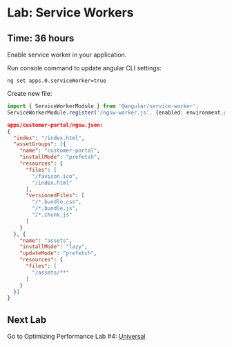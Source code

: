 # Lab: Service Workers

## Time: 36 hours

Enable service worker in your application.

Run console command to update angular CLI settings:

```console
ng set apps.0.serviceWorker=true
```

Create new file:

```ts
import { ServiceWorkerModule } from '@angular/service-worker';
ServiceWorkerModule.register('/ngsw-worker.js', {enabled: environment.production})
```

```json 
apps/customer-portal/ngsw.json:
{
  "index": "/index.html",
  "assetGroups": [{
    "name": "customer-portal",
    "installMode": "prefetch",
    "resources": {
      "files": [
        "/favicon.ico",
        "/index.html"
      ],
      "versionedFiles": [
        "/*.bundle.css",
        "/*.bundle.js",
        "/*.chunk.js"
      ]
    }
  }, {
    "name": "assets",
    "installMode": "lazy",
    "updateMode": "prefetch",
    "resources": {
      "files": [
        "/assets/**"
      ]
    }
  }]
}
```

## Next Lab
Go to Optimizing Performance Lab #4: [Universal](lab-4.md)
